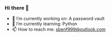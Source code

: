 ### Hi there 👋

- 🔭 I’m currently working on: A password vault
- 🌱 I’m currently learning: Python
- 📫 How to reach me: sbenf999@outlook.com


